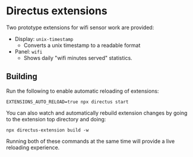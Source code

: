 # Directus extensions

Two prototype extensions for wifi sensor work are provided:

- Display: `unix-timestamp`
  - Converts a unix timestamp to a readable format
- Panel: `wifi`
  - Shows daily "wifi minutes served" statistics.

## Building

Run the following to enable automatic reloading of extensions:

    EXTENSIONS_AUTO_RELOAD=true npx directus start

You can also watch and automatically rebuild extension changes by going to the extension top directory and doing:

    npx directus-extension build -w

Running both of these commands at the same time will provide a live reloading experience.
